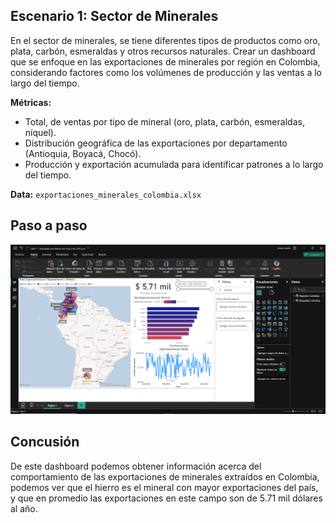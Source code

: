 ## Escenario 1: Sector de Minerales

En el sector de minerales, se tiene diferentes tipos de productos como oro, plata, carbón, esmeraldas y otros recursos naturales. Crear un dashboard que se enfoque en las exportaciones de minerales por región en Colombia, considerando factores como los volúmenes de producción y las ventas a lo largo del tiempo.

**Métricas:**

- Total, de ventas por tipo de mineral (oro, plata, carbón, esmeraldas, níquel).
- Distribución geográfica de las exportaciones por departamento (Antioquia, Boyacá, Chocó).
- Producción y exportación acumulada para identificar patrones a lo largo del tiempo.

**Data:** `exportaciones_minerales_colombia.xlsx`

## Paso a paso

![Captura de pantalla del escenario 1 en Power BI](lab21_1.png)

## Concusión

De este dashboard podemos obtener información acerca del comportamiento de las exportaciones de minerales extraídos en Colombia, podemos ver que el hierro es el mineral con mayor exportaciones del país, y que en promedio las exportaciones en este campo son de 5.71 mil dólares al año.